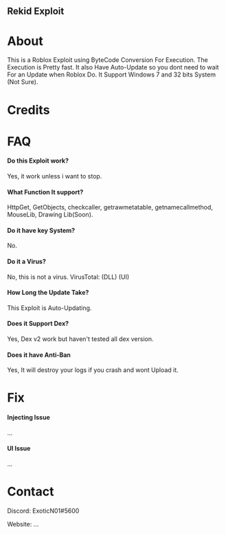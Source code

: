 ## Rekid Exploit

# About
This is a Roblox Exploit using ByteCode Conversion For Execution. 
The Execution is Pretty fast. 
It also Have Auto-Update so you dont need to wait For an Update when Roblox Do.
It Support Windows 7 and 32 bits System (Not Sure).

# Credits

# FAQ
#### Do this Exploit work?
Yes, it work unless i want to stop.
#### What Function It support?
HttpGet, GetObjects, checkcaller, getrawmetatable, getnamecallmethod, MouseLib, Drawing Lib(Soon).
#### Do it have key System?
No.
#### Do it a Virus?
No, this is not a virus.
VirusTotal:
(DLL)
(UI)
#### How Long the Update Take?
This Exploit is Auto-Updating. 
#### Does it Support Dex?
Yes, Dex v2 work but haven't tested all dex version.
#### Does it have Anti-Ban
Yes, It will destroy your logs if you crash and wont Upload it.

# Fix
#### Injecting Issue
...
#### UI Issue
...

# Contact
Discord: ExoticN01#5600

Website: ...
